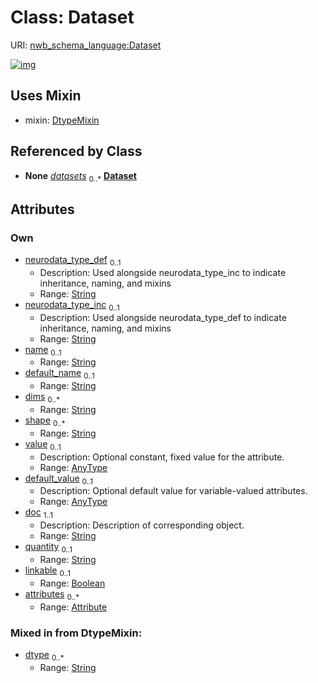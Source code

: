 
# Class: Dataset




URI: [nwb_schema_language:Dataset](https://w3id.org/p2p_ld/nwb-schema-language/Dataset)


[![img](https://yuml.me/diagram/nofunky;dir:TB/class/[DtypeMixin],[Attribute]<attributes%200..*-++[Dataset&#124;neurodata_type_def:string%20%3F;neurodata_type_inc:string%20%3F;name:string%20%3F;default_name:string%20%3F;dims:string%20*;shape:string%20*;doc:string;quantity:string%20%3F;linkable:boolean%20%3F;dtype:string%20*],[AnyType]<default_value%200..1-++[Dataset],[AnyType]<value%200..1-++[Dataset],[Group]++-%20datasets%200..*>[Dataset],[Datasets]++-%20datasets%200..*>[Dataset],[Dataset]uses%20-.->[DtypeMixin],[Group],[Datasets],[Attribute],[AnyType])](https://yuml.me/diagram/nofunky;dir:TB/class/[DtypeMixin],[Attribute]<attributes%200..*-++[Dataset&#124;neurodata_type_def:string%20%3F;neurodata_type_inc:string%20%3F;name:string%20%3F;default_name:string%20%3F;dims:string%20*;shape:string%20*;doc:string;quantity:string%20%3F;linkable:boolean%20%3F;dtype:string%20*],[AnyType]<default_value%200..1-++[Dataset],[AnyType]<value%200..1-++[Dataset],[Group]++-%20datasets%200..*>[Dataset],[Datasets]++-%20datasets%200..*>[Dataset],[Dataset]uses%20-.->[DtypeMixin],[Group],[Datasets],[Attribute],[AnyType])

## Uses Mixin

 *  mixin: [DtypeMixin](DtypeMixin.md)

## Referenced by Class

 *  **None** *[datasets](datasets.md)*  <sub>0..\*</sub>  **[Dataset](Dataset.md)**

## Attributes


### Own

 * [neurodata_type_def](neurodata_type_def.md)  <sub>0..1</sub>
     * Description: Used alongside neurodata_type_inc to indicate inheritance, naming, and mixins
     * Range: [String](types/String.md)
 * [neurodata_type_inc](neurodata_type_inc.md)  <sub>0..1</sub>
     * Description: Used alongside neurodata_type_def to indicate inheritance, naming, and mixins
     * Range: [String](types/String.md)
 * [name](name.md)  <sub>0..1</sub>
     * Range: [String](types/String.md)
 * [default_name](default_name.md)  <sub>0..1</sub>
     * Range: [String](types/String.md)
 * [dims](dims.md)  <sub>0..\*</sub>
     * Range: [String](types/String.md)
 * [shape](shape.md)  <sub>0..\*</sub>
     * Range: [String](types/String.md)
 * [value](value.md)  <sub>0..1</sub>
     * Description: Optional constant, fixed value for the attribute.
     * Range: [AnyType](AnyType.md)
 * [default_value](default_value.md)  <sub>0..1</sub>
     * Description: Optional default value for variable-valued attributes.
     * Range: [AnyType](AnyType.md)
 * [doc](doc.md)  <sub>1..1</sub>
     * Description: Description of corresponding object.
     * Range: [String](types/String.md)
 * [quantity](quantity.md)  <sub>0..1</sub>
     * Range: [String](types/String.md)
 * [linkable](linkable.md)  <sub>0..1</sub>
     * Range: [Boolean](types/Boolean.md)
 * [attributes](attributes.md)  <sub>0..\*</sub>
     * Range: [Attribute](Attribute.md)

### Mixed in from DtypeMixin:

 * [dtype](dtype.md)  <sub>0..\*</sub>
     * Range: [String](types/String.md)
